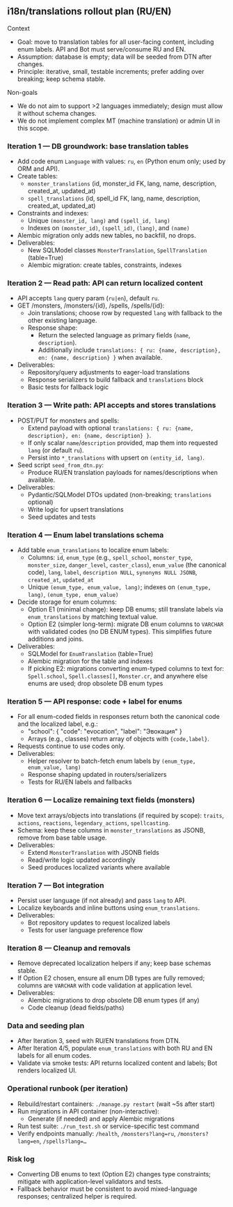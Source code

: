## i18n/translations rollout plan (RU/EN)

Context
- Goal: move to translation tables for all user-facing content, including enum labels. API and Bot must serve/consume RU and EN.
- Assumption: database is empty; data will be seeded from DTN after changes.
- Principle: iterative, small, testable increments; prefer adding over breaking; keep schema stable.

Non-goals
- We do not aim to support >2 languages immediately; design must allow it without schema changes.
- We do not implement complex MT (machine translation) or admin UI in this scope.

### Iteration 1 — DB groundwork: base translation tables
- Add code enum `Language` with values: `ru`, `en` (Python enum only; used by ORM and API).
- Create tables:
  - `monster_translations` (id, monster_id FK, lang, name, description, created_at, updated_at)
  - `spell_translations` (id, spell_id FK, lang, name, description, created_at, updated_at)
- Constraints and indexes:
  - Unique `(monster_id, lang)` and `(spell_id, lang)`
  - Indexes on `(monster_id)`, `(spell_id)`, `(lang)`, and `(name)`
- Alembic migration only adds new tables, no backfill, no drops.
- Deliverables:
  - New SQLModel classes `MonsterTranslation`, `SpellTranslation` (table=True)
  - Alembic migration: create tables, constraints, indexes

### Iteration 2 — Read path: API can return localized content
- API accepts `lang` query param (`ru|en`), default `ru`.
- GET /monsters, /monsters/{id}, /spells, /spells/{id}:
  - Join translations; choose row by requested `lang` with fallback to the other existing language.
  - Response shape:
    - Return the selected language as primary fields (`name`, `description`).
    - Additionally include `translations: { ru: {name, description}, en: {name, description} }` when available.
- Deliverables:
  - Repository/query adjustments to eager-load translations
  - Response serializers to build fallback and `translations` block
  - Basic tests for fallback logic

### Iteration 3 — Write path: API accepts and stores translations
- POST/PUT for monsters and spells:
  - Extend payload with optional `translations: { ru: {name, description}, en: {name, description} }`.
  - If only scalar `name`/`description` provided, map them into requested `lang` (or default `ru`).
  - Persist into `*_translations` with upsert on `(entity_id, lang)`.
- Seed script `seed_from_dtn.py`:
  - Produce RU/EN translation payloads for names/descriptions when available.
- Deliverables:
  - Pydantic/SQLModel DTOs updated (non-breaking; `translations` optional)
  - Write logic for upsert translations
  - Seed updates and tests

### Iteration 4 — Enum label translations schema
- Add table `enum_translations` to localize enum labels:
  - Columns: `id`, `enum_type` (e.g., `spell_school`, `monster_type`, `monster_size`, `danger_level`, `caster_class`), `enum_value` (the canonical code), `lang`, `label`, `description NULL`, `synonyms NULL JSONB`, `created_at`, `updated_at`
  - Unique `(enum_type, enum_value, lang)`; indexes on `(enum_type, lang)`, `(enum_type, enum_value)`
- Decide storage for enum columns:
  - Option E1 (minimal change): keep DB enums; still translate labels via `enum_translations` by matching textual value.
  - Option E2 (simpler long-term): migrate DB enum columns to `VARCHAR` with validated codes (no DB ENUM types). This simplifies future additions and joins.
- Deliverables:
  - SQLModel for `EnumTranslation` (table=True)
  - Alembic migration for the table and indexes
  - If picking E2: migrations converting enum-typed columns to text for: `Spell.school`, `Spell.classes[]`, `Monster.cr`, and anywhere else enums are used; drop obsolete DB enum types

### Iteration 5 — API response: code + label for enums
- For all enum-coded fields in responses return both the canonical code and the localized label, e.g.:
  - "school": { "code": "evocation", "label": "Эвокация" }
  - Arrays (e.g., classes) return array of objects with `{code,label}`.
- Requests continue to use codes only.
- Deliverables:
  - Helper resolver to batch-fetch enum labels by `(enum_type, enum_value, lang)`
  - Response shaping updated in routers/serializers
  - Tests for RU/EN labels and fallbacks

### Iteration 6 — Localize remaining text fields (monsters)
- Move text arrays/objects into translations (if required by scope): `traits`, `actions`, `reactions`, `legendary_actions`, `spellcasting`.
- Schema: keep these columns in `monster_translations` as JSONB, remove from base table usage.
- Deliverables:
  - Extend `MonsterTranslation` with JSONB fields
  - Read/write logic updated accordingly
  - Seed produces localized variants where available

### Iteration 7 — Bot integration
- Persist user language (if not already) and pass `lang` to API.
- Localize keyboards and inline buttons using `enum_translations`.
- Deliverables:
  - Bot repository updates to request localized labels
  - Tests for user language preference flow

### Iteration 8 — Cleanup and removals
- Remove deprecated localization helpers if any; keep base schemas stable.
- If Option E2 chosen, ensure all enum DB types are fully removed; columns are `VARCHAR` with code validation at application level.
- Deliverables:
  - Alembic migrations to drop obsolete DB enum types (if any)
  - Code cleanup (dead fields/paths)

### Data and seeding plan
- After Iteration 3, seed with RU/EN translations from DTN.
- After Iteration 4/5, populate `enum_translations` with both RU and EN labels for all enum codes.
- Validate via smoke tests: API returns localized content and labels; Bot renders localized UI.

### Operational runbook (per iteration)
- Rebuild/restart containers: `./manage.py restart` (wait ~5s after start)
- Run migrations in API container (non-interactive):
  - Generate (if needed) and apply Alembic migrations
- Run test suite: `./run_test.sh` or service-specific test command
- Verify endpoints manually: `/health`, `/monsters?lang=ru`, `/monsters?lang=en`, `/spells?lang=…`

### Risk log
- Converting DB enums to text (Option E2) changes type constraints; mitigate with application-level validators and tests.
- Fallback behavior must be consistent to avoid mixed-language responses; centralized helper is required. 
